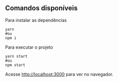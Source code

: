 ## Comandos disponíveis

Para instalar as dependências
```
yarn
#ou
npm i
```

Para executar o projeto
```
yarn start
#ou
npm start
```

Acesse [http://localhost:3000](http://localhost:3000) para ver no navegador.
